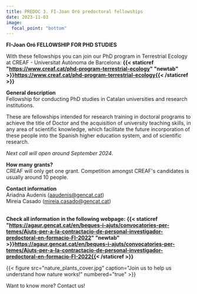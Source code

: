 ```yaml
---
title: PREDOC 3. FI-Joan Oró predoctoral fellowships
date: 2023-11-03
image:
  focal_point: "bottom"
---
```


**FI-Joan Oró FELLOWSHIP FOR PHD STUDIES**
<!--more-->

With these fellowships you can join our PhD program in Terrestrial Ecology at CREAF - Universitat Autònoma de Barcelona:
**{{< staticref "https://www.creaf.cat/phd-program-terrestrial-ecology" "newtab" >}}https://www.creaf.cat/phd-program-terrestrial-ecology{{< /staticref >}}**<br />

**General description**<br />
Fellowship for conducting PhD studies in Catalan universities and research institutions.<br />

These are fellowships intended for research training in doctoral programs to achieve the title of Doctor and the acquisition of university teaching skills, in any area of ​​scientific knowledge, which facilitate the future incorporation of these people into the Spanish higher education system, and of scientific research.

*Next call will open around September 2024*. <br />

**How many grants?**<br />
CREAF will only get one grant. Competition amongst CREAF's candidates is usually around 10 people.<br />

**Contact information**<br />
Ariadna Audenis (aaudenis@gencat.cat)<br />
Mireia Casado (mireia.casado@gencat.cat) <br />
<br />

**Check all information in the following webpage:**
**{{< staticref "https://agaur.gencat.cat/en/beques-i-ajuts/convocatories-per-temes/Ajuts-per-a-la-contractacio-de-personal-investigador-predoctoral-en-formacio-FI-2022" "newtab" >}}https://agaur.gencat.cat/en/beques-i-ajuts/convocatories-per-temes/Ajuts-per-a-la-contractacio-de-personal-investigador-predoctoral-en-formacio-FI-2022{{< /staticref >}}**


<!--more-->

{{< figure src="nature_plants_cover.jpg" caption="Join us to help us understand how nature works!" numbered="true" >}}

<!--more-->
Want to know more? Contact us!
